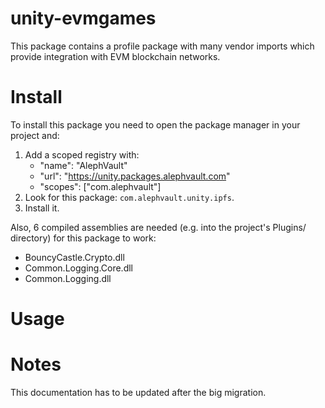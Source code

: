# unity-evmgames
This package contains a profile package with many vendor imports which provide integration with EVM blockchain networks.

# Install
To install this package you need to open the package manager in your project and:

  1. Add a scoped registry with:
     - "name": "AlephVault"
     - "url": "https://unity.packages.alephvault.com"
     - "scopes": ["com.alephvault"]
  2. Look for this package: `com.alephvault.unity.ipfs`.
  3. Install it.

Also, 6 compiled assemblies are needed (e.g. into the project's Plugins/ directory) for this package to work:

  - BouncyCastle.Crypto.dll
  - Common.Logging.Core.dll
  - Common.Logging.dll
  
# Usage

# Notes
This documentation has to be updated after the big migration.
